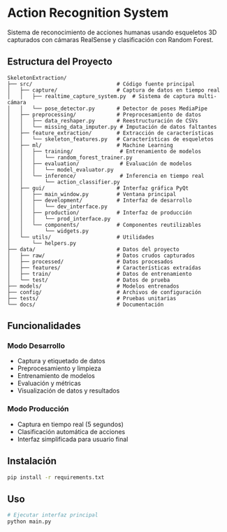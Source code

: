 # Action Recognition System

Sistema de reconocimiento de acciones humanas usando esqueletos 3D capturados con cámaras RealSense y clasificación con Random Forest.

## Estructura del Proyecto

```
SkeletonExtraction/
├── src/                           # Código fuente principal
│   ├── capture/                   # Captura de datos en tiempo real
│   │   ├── realtime_capture_system.py  # Sistema de captura multi-cámara
│   │   └── pose_detector.py       # Detector de poses MediaPipe
│   ├── preprocessing/             # Preprocesamiento de datos
│   │   ├── data_reshaper.py       # Reestructuración de CSVs
│   │   └── missing_data_imputer.py # Imputación de datos faltantes
│   ├── feature_extraction/        # Extracción de características
│   │   └── skeleton_features.py   # Características de esqueletos
│   ├── ml/                        # Machine Learning
│   │   ├── training/               # Entrenamiento de modelos
│   │   │   └── random_forest_trainer.py
│   │   ├── evaluation/             # Evaluación de modelos
│   │   │   └── model_evaluator.py
│   │   └── inference/              # Inferencia en tiempo real
│   │       └── action_classifier.py
│   ├── gui/                       # Interfaz gráfica PyQt
│   │   ├── main_window.py         # Ventana principal
│   │   ├── development/           # Interfaz de desarrollo
│   │   │   └── dev_interface.py
│   │   ├── production/            # Interfaz de producción
│   │   │   └── prod_interface.py
│   │   └── components/            # Componentes reutilizables
│   │       └── widgets.py
│   └── utils/                     # Utilidades
│       └── helpers.py
├── data/                          # Datos del proyecto
│   ├── raw/                       # Datos crudos capturados
│   ├── processed/                 # Datos procesados
│   ├── features/                  # Características extraídas
│   ├── train/                     # Datos de entrenamiento
│   └── test/                      # Datos de prueba
├── models/                        # Modelos entrenados
├── config/                        # Archivos de configuración
├── tests/                         # Pruebas unitarias
└── docs/                          # Documentación
```

## Funcionalidades

### Modo Desarrollo
- Captura y etiquetado de datos
- Preprocesamiento y limpieza
- Entrenamiento de modelos
- Evaluación y métricas
- Visualización de datos y resultados

### Modo Producción
- Captura en tiempo real (5 segundos)
- Clasificación automática de acciones
- Interfaz simplificada para usuario final

## Instalación

```bash
pip install -r requirements.txt
```

## Uso

```python
# Ejecutar interfaz principal
python main.py
```